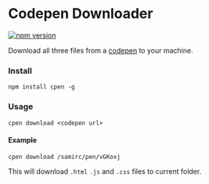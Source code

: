 # Codepen Downloader

[![npm version](https://badge.fury.io/js/cpen.svg)](https://badge.fury.io/js/cpen)

Download all three files from a [codepen](http://www.codepen.io) to your machine.

### Install

`npm install cpen -g`

### Usage

`cpen download <codepen url>`

#### Example

`cpen download /samirc/pen/vGKoxj`

This will download `.html` `.js` and `.css` files to current folder.

